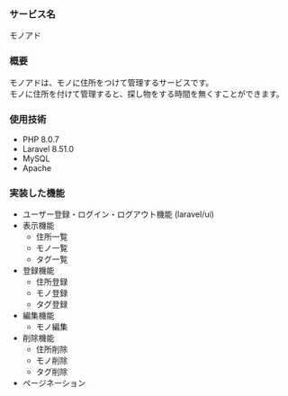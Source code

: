 ### サービス名
モノアド

### 概要
モノアドは、モノに住所をつけて管理するサービスです。  
モノに住所を付けて管理すると、探し物をする時間を無くすことができます。

### 使用技術
- PHP 8.0.7
- Laravel 8.51.0
- MySQL 
- Apache 

### 実装した機能

- ユーザー登録・ログイン・ログアウト機能 (laravel/ui)
- 表示機能
    - 住所一覧
    - モノ一覧
    - タグ一覧
- 登録機能
    - 住所登録
    - モノ登録
    - タグ登録
- 編集機能
    - モノ編集
- 削除機能
    - 住所削除
    - モノ削除
    - タグ削除
- ページネーション
